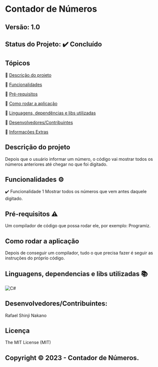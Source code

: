 # Contador de Números
## Versão: 1.0 
## Status do Projeto: ✔️ Concluído

## Tópicos
🔹 [Descrição do projeto](https://github.com/Vharkus/AF/tree/DoWhile#descri%C3%A7%C3%A3o-do-projeto)

🔹 [Funcionalidades](https://github.com/Vharkus/AF/tree/DoWhile#funcionalidades-%EF%B8%8F)

🔹 [Pré-requisitos](https://github.com/Vharkus/AF/tree/DoWhile#pr%C3%A9-requisitos-%EF%B8%8F)

🔹 [Como rodar a aplicação](https://github.com/Vharkus/AF/tree/DoWhile#como-rodar-a-aplica%C3%A7%C3%A3o)

🔹 [Linguagens, dependências e libs utilizadas](https://github.com/Vharkus/AF/tree/DoWhile#linguagens-dependencias-e-libs-utilizadas-)

🔹 [Desenvolvedores/Contribuintes](https://github.com/Vharkus/AF/tree/DoWhile#linguagens-dependencias-e-libs-utilizadas-)

🔹 [Informações Extras](https://github.com/Vharkus/AF/tree/DoWhile#copyright-%EF%B8%8F-2023---leitor-de-n%C3%BAmeros)

## Descrição do projeto
Depois que o usuário informar um número, o código vai mostrar todos os números anteriores até chegar no que foi digitado.
## Funcionalidades ⚙️
✔️ Funcionalidade 1
Mostrar todos os números que vem antes daquele digitado.

## Pré-requisitos ⚠️    
Um compilador de código que possa rodar ele, por exemplo: Programiz.

## Como rodar a aplicação 
Depois de conseguir um compilador, tudo o que precisa fazer é seguir as instruções do próprio código.

## Linguagens, dependencias e libs utilizadas 📚
![C#](https://img.shields.io/badge/C%23-239120?style=for-the-badge&logo=c-sharp&logoColor=white)

## Desenvolvedores/Contribuintes:
Rafael Shinji Nakano

## Licença
The MIT License (MIT)

## Copyright ©️ 2023 - Contador de Números.
